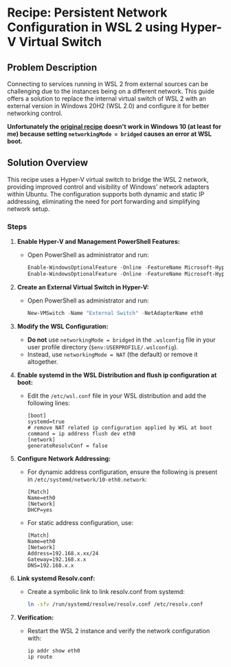 # Recipe: Persistent Network Configuration in WSL 2 using Hyper-V Virtual Switch

## Problem Description
Connecting to services running in WSL 2 from external sources can be challenging due to the instances being on a different network. This guide offers a solution to replace the internal virtual switch of WSL 2 with an external version in Windows 20H2 (WSL 2.0) and configure it for better networking control.

**Unfortunately the [original recipe](https://github.com/Unsigned-Char/WSL2HyperVSwitch) doesn't work in Windows 10 (at least for me) because setting `networkingMode = bridged` causes an error at WSL boot.**

## Solution Overview
This recipe uses a Hyper-V virtual switch to bridge the WSL 2 network, providing improved control and visibility of Windows' network adapters within Ubuntu. The configuration supports both dynamic and static IP addressing, eliminating the need for port forwarding and simplifying network setup.

### Steps
1. **Enable Hyper-V and Management PowerShell Features:**
   - Open PowerShell as administrator and run:
     ```powershell
     Enable-WindowsOptionalFeature -Online -FeatureName Microsoft-Hyper-V
     Enable-WindowsOptionalFeature -Online -FeatureName Microsoft-Hyper-V-Management-PowerShell
     ```

3. **Create an External Virtual Switch in Hyper-V:**
   - Open PowerShell as administrator and run:
     ```powershell
     New-VMSwitch -Name "External Switch" -NetAdapterName eth0
     ```

4. **Modify the WSL Configuration:**
   - **Do not** use `networkingMode = bridged` in the `.wslconfig` file in your user profile directory (`$env:USERPROFILE/.wslconfig`).
   - Instead, use `networkingMode = NAT` (the default) or remove it altogether.

5. **Enable systemd in the WSL Distribution and flush ip configuration at boot:**
   - Edit the `/etc/wsl.conf` file in your WSL distribution and add the following lines:
     ```plaintext
     [boot]
     systemd=true
     # remove NAT related ip configuration applied by WSL at boot
     command = ip address flush dev eth0
     [network]
     generateResolvConf = false
     ```

6. **Configure Network Addressing:**
   - For dynamic address configuration, ensure the following is present in `/etc/systemd/network/10-eth0.network`:
     ```plaintext
     [Match]
     Name=eth0
     [Network]
     DHCP=yes
     ```
   - For static address configuration, use:
     ```plaintext
     [Match]
     Name=eth0
     [Network]
     Address=192.168.x.xx/24
     Gateway=192.168.x.x
     DNS=192.168.x.x
     ```

7. **Link systemd Resolv.conf:**
   - Create a symbolic link to link resolv.conf from systemd:
     ```bash
     ln -sfv /run/systemd/resolve/resolv.conf /etc/resolv.conf
     ```

8. **Verification:**
   - Restart the WSL 2 instance and verify the network configuration with:
     ```bash
     ip addr show eth0
     ip route
     ```

